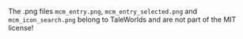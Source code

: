 ﻿The .png files `mcm_entry.png`, `mcm_entry_selected.png` and `mcm_icon_search.png` belong to TaleWorlds and are not part of the MIT license!